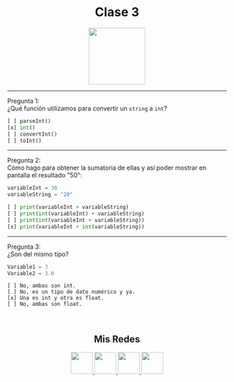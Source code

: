 <h1 align="center">Clase 3</h1>

<p align="center">
<img height=130px src="https://i.ibb.co/BL0pJF8/Polo.png"/>
</p>

-----------------------------------------------------------
Pregunta 1: <br>
¿Qué función utilizamos para convertir un ```string``` a ```int```?

```python
[ ] parseInt()
[x] int()
[ ] convertInt()
[ ] toInt()
```

-----------------------------------------------------------
Pregunta 2: <br>
Cómo hago para obtener la sumatoria de ellas y así poder mostrar en pantalla el resultado "50":
```python
variableInt = 30 
variableString = "20"
```

```python
[ ] print(variableInt + variableString)
[ ] print(int(variableInt) + variableString)
[ ] print(int(variableInt + variableString))
[x] print(variableInt + int(variableString))
```

-----------------------------------------------------------
Pregunta 3: <br>
¿Son del mismo tipo?
```python
Variable1 = 3
Variable2 = 3.0
```

```
[ ] No, ambas son int.
[ ] No, es un tipo de dato numérico y ya.
[x] Una es int y otra es float.
[ ] No, ambas son float.
```

<br>
<center>

<h2 align="center"> Mis Redes </h2>
<p  align="center">
<a href="https://www.linkedin.com/in/facundo-n-dubois-08b251184/" target="_blank">
  <img src="https://i.ibb.co/7VZQrXx/link.png" height=50px>
</a>
<a href="https://www.instagram.com/duboisfacu/" target="_blank">
  <img src="https://i.ibb.co/stNqbkw/ig.png" height=50px>
</a>
<a href="https://www.reddit.com/user/Stackden" target="_blank">
<img src="https://i.ibb.co/4T7YM0V/reddit.png" height=50px>
</a>
<a href="https://twitter.com/duboisfacu" target="_blank">
<img src="https://i.ibb.co/PxrxjS2/twitter.png" height=50px>
</a>
  </p>
</center>